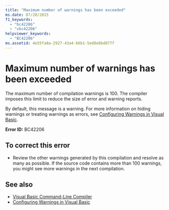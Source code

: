 ```yaml
---
title: "Maximum number of warnings has been exceeded"
ms.date: 07/20/2015
f1_keywords: 
  - "bc42206"
  - "vbc42206"
helpviewer_keywords: 
  - "BC42206"
ms.assetid: 4e55fa8a-2927-43a4-b6b1-5ed8e8bd877f
---
```

# Maximum number of warnings has been exceeded
The maximum number of compilation warnings is 100. The compiler imposes this limit to reduce the size of error and warning reports.  
  
 By default, this message is a warning. For more information on hiding warnings or treating warnings as errors, see [Configuring Warnings in Visual Basic](/visualstudio/ide/configuring-warnings-in-visual-basic).  
  
 **Error ID:** BC42206  
  
## To correct this error  
  
- Review the other warnings generated by this compilation and resolve as many as possible. If the source code contains more than 100 warnings, you might see more warnings in the next compilation.  
  
## See also

- [Visual Basic Command-Line Compiler](../reference/command-line-compiler/index.md)
- [Configuring Warnings in Visual Basic](/visualstudio/ide/configuring-warnings-in-visual-basic)

